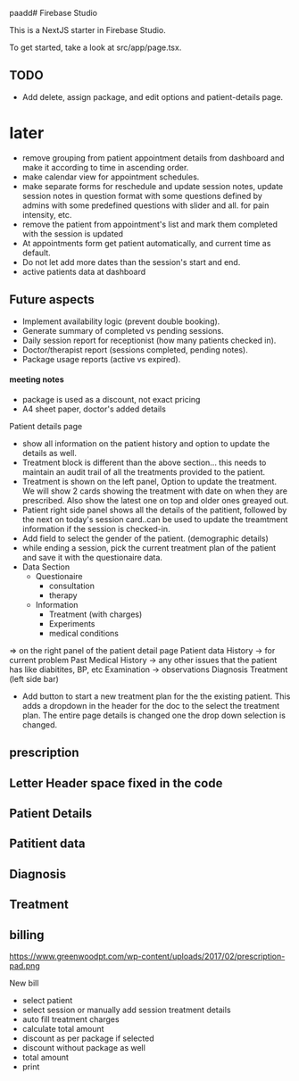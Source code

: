 paadd# Firebase Studio

This is a NextJS starter in Firebase Studio.

To get started, take a look at src/app/page.tsx.

## TODO

- Add delete, assign package, and edit options and patient-details page.

# later

- remove grouping from patient appointment details from dashboard and make it according to time in ascending order.
- make calendar view for appointment schedules.
- make separate forms for reschedule and update session notes, update session notes in question format with some questions defined by admins with some predefined questions with slider and all. for pain intensity, etc.
- remove the patient from appointment's list and mark them completed with the session is updated
- At appointments form get patient automatically, and current time as default.
- Do not let add more dates than the session's start and end.
- active patients data at dashboard

## Future aspects

- Implement availability logic (prevent double booking).
- Generate summary of completed vs pending sessions.
- Daily session report for receptionist (how many patients checked in).
- Doctor/therapist report (sessions completed, pending notes).
- Package usage reports (active vs expired).

#### meeting notes

- package is used as a discount, not exact pricing
- A4 sheet paper, doctor's added details

Patient details page

- show all information on the patient history and option to update the details as well.
- Treatment block is different than the above section... this needs to maintain an audit trail of all the treatments provided to the patient.
- Treatment is shown on the left panel, Option to update the treatment. We will show 2 cards showing the treatment with date on when they are prescribed. Also show the latest one on top and older ones greayed out.
- Patient right side panel shows all the details of the patitient, followed by the next on today's session card..can be used to update the treamtment information if the session is checked-in.
- Add field to select the gender of the patient. (demographic details)
- while ending a session, pick the current treatment plan of the patient and save it with the questionaire data.
- Data Section
  - Questionaire
    - consultation
    - therapy
  - Information
    - Treatment (with charges)
    - Experiments
    - medical conditions

=> on the right panel of the patient detail page
Patient data
History -> for current problem
Past Medical History -> any other issues that the patient has like diabitites, BP, etc
Examination -> observations
Diagnosis
Treatment (left side bar)

- Add button to start a new treatment plan for the the existing patient. This adds a dropdown in the header for the doc to the select the treatment plan. The entire page details is changed one the drop down selection is changed.

## prescription

## Letter Header space fixed in the code

## Patient Details

## Patitient data

## Diagnosis

## Treatment

## billing

https://www.greenwoodpt.com/wp-content/uploads/2017/02/prescription-pad.png

New bill

- select patient
- select session or manually add session treatment details
- auto fill treatment charges
- calculate total amount
- discount as per package if selected
- discount without package as well
- total amount
- print
